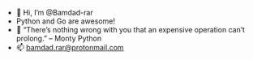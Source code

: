 - 👋 Hi, I’m @Bamdad-rar
- Python and Go are awesome!
- 🌱 “There’s nothing wrong with you that an expensive operation can’t prolong.” – Monty Python
- 📫 bamdad.rar@protonmail.com
